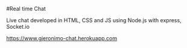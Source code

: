 #Real time Chat

Live chat developed in HTML, CSS and JS using Node.js with express, Socket.io

<a href="https://www.gjeronimo-chat.herokuapp.com">https://www.gjeronimo-chat.herokuapp.com</a>
